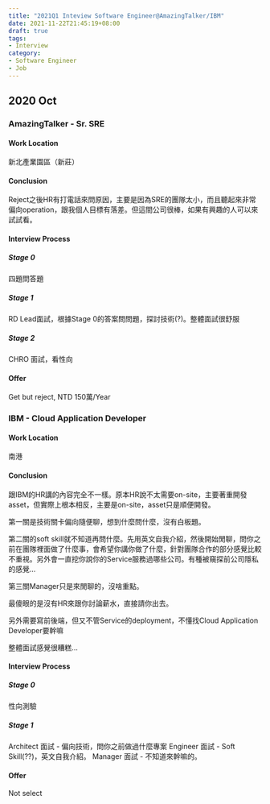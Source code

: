 ```yaml
---
title: "2021Q1 Inteview Software Engineer@AmazingTalker/IBM"
date: 2021-11-22T21:45:19+08:00
draft: true
tags:
- Interview
category:
- Software Engineer
- Job
---
```


## 2020 Oct

### AmazingTalker - Sr. SRE

#### Work Location
新北產業園區（新莊）

#### Conclusion
Reject之後HR有打電話來問原因，主要是因為SRE的團隊太小，而且聽起來非常偏向operation，跟我個人目標有落差。但這間公司很棒，如果有興趣的人可以來試試看。

#### Interview Process

##### Stage 0
四題問答題

##### Stage 1
RD Lead面試，根據Stage 0的答案問問題，探討技術(?)。整體面試很舒服

##### Stage 2
CHRO 面試，看性向

#### Offer
Get but reject, NTD 150萬/Year


### IBM - Cloud Application Developer

#### Work Location
南港

#### Conclusion
跟IBM的HR講的內容完全不一樣。原本HR說不太需要on-site，主要著重開發asset，但實際上根本相反，主要是on-site，asset只是順便開發。

第一關是技術關卡偏向隨便聊，想到什麼問什麼，沒有白板題。

第二關的soft skill就不知道再問什麼。先用英文自我介紹，然後開始閒聊，問你之前在團隊裡面做了什麼事，會希望你講你做了什麼，針對團隊合作的部分感覺比較不重視。另外會一直挖你說你的Service服務過哪些公司。有種被窺探前公司隱私的感覺...

第三關Manager只是來閒聊的，沒啥重點。

最傻眼的是沒有HR來跟你討論薪水，直接請你出去。

另外需要寫前後端，但又不管Service的deployment，不懂找Cloud Application Developer要幹嘛

整體面試感覺很糟糕...

#### Interview Process

##### Stage 0
性向測驗

##### Stage 1
Architect 面試 - 偏向技術，問你之前做過什麼專案
Engineer 面試 - Soft Skill(??)，英文自我介紹。
Manager 面試 - 不知道來幹嘛的。

#### Offer
Not select